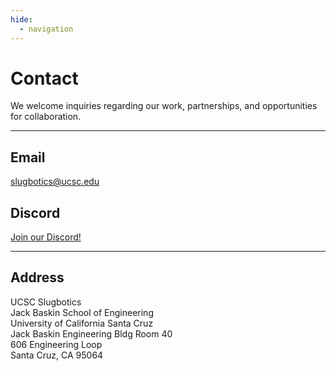 ```yaml
---
hide:
  - navigation
---
```


# Contact

We welcome inquiries regarding our work, partnerships, and opportunities for
collaboration.

---

## Email

[slugbotics@ucsc.edu](mailto:slugbotics@ucsc.edu)

## Discord

[Join our Discord!](https://discord.slugbotics.com)

---

## Address

UCSC Slugbotics<br>Jack Baskin School of Engineering<br>University of California
Santa Cruz<br>Jack Baskin Engineering Bldg Room 40<br>606 Engineering
Loop<br>Santa Cruz, CA 95064
